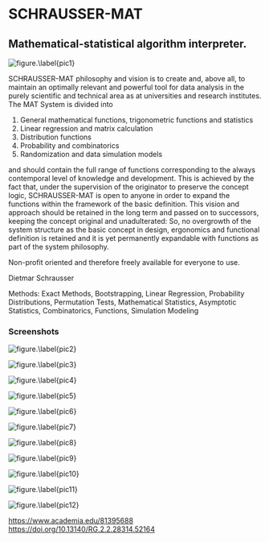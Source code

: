 # SCHRAUSSER-MAT
## Mathematical-statistical algorithm interpreter.

![figure.\label{pic1}](pic1.jpg)

SCHRAUSSER-MAT philosophy and vision is to create and, above all, to maintain an optimally relevant and powerful tool for data analysis in the purely scientific and technical area as at universities and research institutes.
The MAT System is divided into
1) General mathematical functions, trigonometric functions and statistics
2) Linear regression and matrix calculation
3) Distribution functions
4) Probability and combinatorics
5) Randomization and data simulation models

and should contain the full range of functions corresponding to the always contemporal level of knowledge and development. This is achieved by the fact that, under the supervision of the originator to preserve the concept logic, SCHRAUSSER-MAT is open to anyone in order to expand the functions within the framework of the basic definition. This vision and approach should be retained in the long term and passed on to successors, keeping the concept original and unadulterated:
So,
no overgrowth of the system structure as the basic concept in design, ergonomics and functional definition is retained
and
it is yet permanently expandable with functions as part of the system philosophy.

Non-profit oriented and therefore freely available for everyone to use.

Dietmar Schrausser

Methods: Exact Methods, Bootstrapping, Linear Regression, Probability Distributions, Permutation Tests, Mathematical Statistics, Asymptotic Statistics, Combinatorics, Functions, Simulation Modeling


### Screenshots



![figure.\label{pic2}](pic2.jpg)



![figure.\label{pic3}](pic3.jpg)


![figure.\label{pic4}](pic4.jpg)


![figure.\label{pic5}](pic5.jpg)


![figure.\label{pic6}](pic6.jpg)


![figure.\label{pic7}](pic7.jpg)


![figure.\label{pic8}](pic8.jpg)


![figure.\label{pic9}](pic9.jpg)


![figure.\label{pic10}](pic10.jpg)



![figure.\label{pic11}](pic11.jpg)



![figure.\label{pic12}](pic12.jpg)


https://www.academia.edu/81395688
https://doi.org/10.13140/RG.2.2.28314.52164
